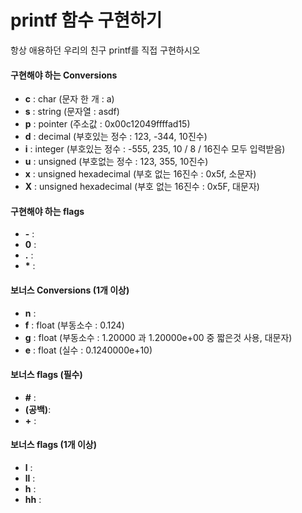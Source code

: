 # printf 함수 구현하기
항상 애용하던 우리의 친구 printf를 직접 구현하시오  

#### 구현해야 하는 Conversions
- **c** : char (문자 한 개 : a)
- **s** : string (문자열 : asdf)
- **p** : pointer (주소값 : 0x00c12049ffffad15)
- **d** : decimal (부호있는 정수 : 123, -344, 10진수)
- **i** : integer (부호있는 정수 : -555, 235, 10 / 8 / 16진수 모두 입력받음)
- **u** : unsigned (부호없는 정수 : 123, 355, 10진수)
- **x** : unsigned hexadecimal (부호 없는 16진수 : 0x5f, 소문자)
- **X** : unsigned hexadecimal (부호 없는 16진수 : 0x5F, 대문자)

#### 구현해야 하는 flags
- **\-** :
- **0** :
- **.** :
- **\*** :

#### 보너스 Conversions (1개 이상)
- **n** : 
- **f** : float (부동소수 : 0.124)
- **g** : float (부동소수 : 1.20000 과 1.20000e+00 중 짧은것 사용, 대문자)
- **e** : float (실수 : 0.1240000e+10)

#### 보너스 flags (필수)
- **#** :
-  **(공백)**:
- **+** :
#### 보너스 flags (1개 이상)
- **l** :
- **ll** :
- **h** :
- **hh** : 

